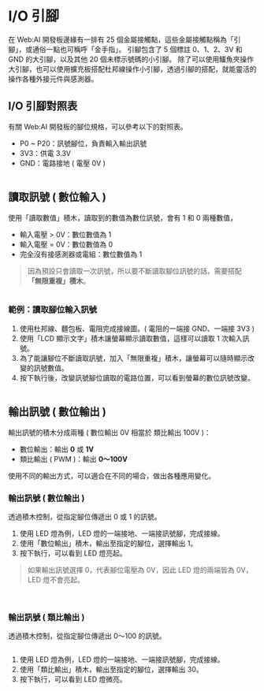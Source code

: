  

# I/O 引腳

在 Web:AI 開發板邊緣有一排有 25 個金屬接觸點，這些金屬接觸點稱為「引腳」，或通俗一點也可稱呼「金手指」。 引腳包含了 5 個標註 0、1、2、3V 和 GND 的大引腳，以及其他 20 個未標示號碼的小引腳。
除了可以使用鱷魚夾操作大引腳，也可以使用擴充板搭配杜邦線操作小引腳，透過引腳的搭配，就能靈活的操作各種外接元件與感測器。

## I/O 引腳對照表

有關 Web:AI 開發板的腳位規格，可以參考以下的對照表。

- P0 ~ P20：訊號腳位，負責輸入輸出訊號
- 3V3：供電 3.3V
- GND：電路接地 ( 電壓 0V )

<img src="https://md.webduino.io/uploads/upload_86f5831686be2d9682c479ea7d912837.png" alt="" width="">

## 讀取訊號 ( 數位輸入 )

使用「讀取數值」積木，讀取到的數值為數位訊號，會有 1 和 0 兩種數值，

- 輸入電壓 > 0V：數位數值為 1
- 輸入電壓 = 0V：數位數值為 0
- 完全沒有接感測器或電組：數位數值為 1

> 因為預設只會讀取一次訊號，所以要不斷讀取腳位訊號的話，需要搭配 **「無限重複」積木**。

<img src="https://md.webduino.io/uploads/upload_1fcd592f0ffdcd32783aa60237ff6384.png" alt="" width="">

### 範例：讀取腳位輸入訊號

1. 使用杜邦線、麵包板、電阻完成接線圖。( 電阻的一端接 GND、一端接 3V3 )
2. 使用「LCD 顯示文字」積木讓螢幕顯示讀取數值，這樣可以讀取 1 次輸入訊號。
3. 為了能讓腳位不斷讀取訊號，加入「無限重複」積木，讓螢幕可以隨時顯示改變的訊號數值。
4. 按下執行後，改變訊號腳位讀取的電路位置，可以看到螢幕的數位訊號改變。

<img src="https://md.webduino.io/uploads/upload_09689bd3be1d7032daed8f3a2bdbe2a4.png" alt="" width="">

## 輸出訊號 ( 數位輸出 )

輸出訊號的積木分成兩種 ( 數位輸出 0V 相當於 類比輸出 100V )：

- 數位輸出：輸出 **0** 或 **1V**
- 類比輸出 ( PWM )：輸出 **0～100V**


使用不同的輸出方式，可以適合在不同的場合，做出各種應用變化。

### 輸出訊號 ( 數位輸出 )

透過積木控制，從指定腳位傳遞出 0 或 1 的訊號。

1. 使用 LED 燈為例，LED 燈的一端接地、一端接訊號腳，完成接線。
2. 使用「數位輸出」積木，輸出至指定的腳位，選擇輸出 1。
3. 按下執行，可以看到 LED 燈亮起。

> 如果輸出訊號選擇 0，代表腳位電壓為 0V，因此 LED 燈的兩端皆為 0V，LED 燈不會亮起。

<img src="https://md.webduino.io/uploads/upload_96bd7f4e31094faf2d4151eb2e0c1627.png" alt="" width="">

<img src="https://md.webduino.io/uploads/upload_d7de82173645e4affcd2826bd48480ef.png" alt="" width="">

### 輸出訊號 ( 類比輸出 )

透過積木控制，從指定腳位傳遞出 0～100 的訊號。

<img src="https://md.webduino.io/uploads/upload_a3a07800c41fb4cd3ef4f83cb813c8ca.png" alt="" width="">

1. 使用 LED 燈為例，LED 燈的一端接地、一端接訊號腳，完成接線。
2. 使用「類比輸出」積木，輸出至指定的腳位，選擇輸出 30。
3. 按下執行，可以看到 LED 燈微亮。

<img src="https://md.webduino.io/uploads/upload_d7de82173645e4affcd2826bd48480ef.png" alt="" width="">

